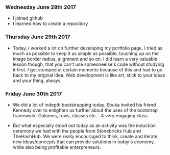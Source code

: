 ### Wednesday June 28th 2017

- I joined github
- I learned how to create a repository

### Thursday June 29th 2017

- Today, I worked a lot on further developing my portfolio page. I tried as much as possible to keep it as simple as possible, touching up on the image border radius, alignment and so on. I did learn a very valuable lesson though, that you can't use someoneelse's code without studying it first. I got stumped at certain moments because of this and had to go back to my original idea. Web development is like art, stick to your ideas and your thing, always.

### Friday June 30th 2017

- We did a lot of indepth bootstrapping today. Ebuka invited his friend Kennedy over to enlighten us further about the uses of the bootstrap framework. Columns, rows, classes etc... A very engaging class.

- But what especially stood out today as an activity was the induction ceremony we had with the people from Stonebricks Hub and TheHashHub. We were really encouraged to think, create and iterate new ideas/concepts that can provide solutions in today's economy, while also being profitable enterpreneurs. 